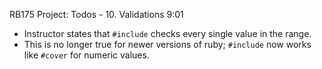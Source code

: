 RB175 Project: Todos - 10. Validations 9:01
- Instructor states that `#include` checks every single value in the range.
- This is no longer true for newer versions of ruby; `#include` now works like `#cover` for numeric values.
